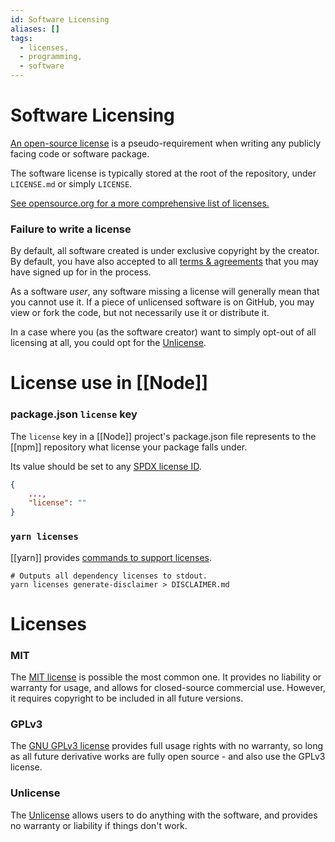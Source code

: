 ```yaml
---
id: Software Licensing
aliases: []
tags:
  - licenses,
  - programming,
  - software
---
```

# Software Licensing

[An open-source license](https://choosealicense.com/) is a pseudo-requirement when writing any publicly facing code or software package.

The software license is typically stored at the root of the repository, under `LICENSE.md` or simply `LICENSE`.

[See opensource.org for a more comprehensive list of licenses.](https://opensource.org/license?categories=popular-strong-community)

### Failure to write a license

By default, all software created is under exclusive copyright by the creator. By default, you have also accepted to all [terms & agreements](https://docs.github.com/en/site-policy/github-terms/github-terms-of-service) that you may have signed up for in the process.

As a software *user*, any software missing a license will generally mean that you cannot use it.
If a piece of unlicensed software is on GitHub, you may view or fork the code, but not necessarily use it or distribute it.

In a case where you (as the software creator) want to simply opt-out of all licensing at all, you could opt for the [Unlicense](#Unlicense).

# License use in [[Node]]

### package.json `license` key

The `license` key in a [[Node]] project's package.json file represents to the [[npm]] repository what license your package falls under.

Its value should be set to any [SPDX license ID](https://spdx.org/licenses/).

```json
{
	...,
	"license": ""
}
```

### `yarn licenses`

[[yarn]] provides [commands to support licenses](https://classic.yarnpkg.com/lang/en/docs/cli/licenses/).

```shell
# Outputs all dependency licenses to stdout.
yarn licenses generate-disclaimer > DISCLAIMER.md
```

# Licenses

### MIT

The [MIT license](https://choosealicense.com/licenses/mit/) is possible the most common one. It provides no liability or warranty for usage, and allows for closed-source commercial use. However, it requires copyright to be included in all future versions.

### GPLv3

The [GNU GPLv3 license](https://choosealicense.com/licenses/gpl-3.0/) provides full usage rights with no warranty, so long as all future derivative works are fully open source - and also use the GPLv3 license.

### Unlicense

The [Unlicense](https://choosealicense.com/licenses/unlicense/) allows users to do anything with the software, and provides no warranty or liability if things don't work.

